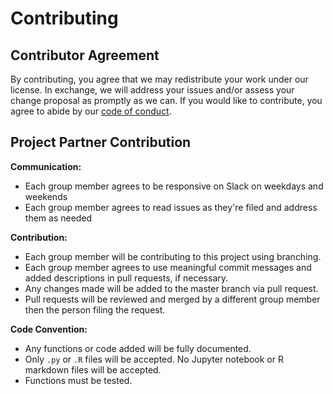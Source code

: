 # Contributing

## Contributor Agreement

By contributing, you agree that we may redistribute your work under our license. In exchange, we will address your issues and/or assess your change proposal as promptly as we can. If you would like to contribute, you agree to abide by our [code of conduct](https://github.com/UBC-MDS/AutoTransformPy/blob/master/CONDUCT.md).

## Project Partner Contribution

**Communication:**
 - Each group member agrees to be responsive on Slack on weekdays and weekends
 - Each group member agrees to read issues as they're filed and address them as needed

**Contribution:**
- Each group member will be contributing to this project using branching.
- Each group member agrees to use meaningful commit messages and added descriptions in pull requests, if necessary.
- Any changes made will be added to the master branch via pull request.
- Pull requests will be reviewed and merged by a different group member then the person filing the request.

**Code Convention:**
- Any functions or code added will be fully documented.
- Only `.py` or `.R` files will be accepted. No Jupyter notebook or R markdown files will be accepted.
- Functions must be tested.
